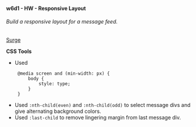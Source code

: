 #### w6d1 - HW - Responsive Layout

###### Build a responsive layout for a message feed.

[Surge]()

**CSS Tools**
  * Used 
       ``` 
        @media screen and (min-width: px) {
            body {
                style: type; 
            }
        }
* Used `:nth-child(even)` and `:nth-child(odd)` to select message divs and give alternating background colors.
* Used `:last-child` to remove lingering margin from last message div.